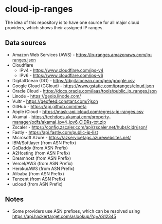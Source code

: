 # cloud-ip-ranges

The idea of this repository is to have one source for all major cloud providers,
which shows their assigned IP ranges.

## Data sources

* Amazon Web Services (AWS) - https://ip-ranges.amazonaws.com/ip-ranges.json
* Cloudflare
    * IPv4 - https://www.cloudflare.com/ips-v4
    * IPv6 - https://www.cloudflare.com/ips-v6
* DigitalOcean (DO) - https://digitalocean.com/geo/google.csv
* Google Cloud (GCloud) - https://www.gstatic.com/ipranges/cloud.json
* Oracle Cloud - https://docs.oracle.com/iaas/tools/public_ip_ranges.json
* Linode - https://geoip.linode.com/
* Vultr - https://geofeed.constant.com/?json
* GitHub - https://api.github.com/meta
* Apple iCloud - https://mask-api.icloud.com/egress-ip-ranges.csv
* Akamai - https://techdocs.akamai.com/property-manager/pdfs/akamai_ipv4_ipv6_CIDRs-txt.zip
* Zscaler - https://config.zscaler.com/api/zscaler.net/hubs/cidr/json/
* Fastly - https://api.fastly.com/public-ip-list
* Microsoft Azure - https://azservicetags.azurewebsites.net/
* IBM/Softlayer 	(from ASN Prefix)
* GoDaddy 	(from ASN Prefix)
* A2Hosting 	(from ASN Prefix)
* Dreamhost 	(from ASN Prefix)
* Vercel/AWS 	(from ASN Prefix)
* Heroku/AWS 	(from ASN Prefix)
* Alibaba 	(from ASN Prefix)
* Tencent 	(from ASN Prefix)
* ucloud 	(from ASN Prefix)

## Notes

* Some providers use ASN prefixes, which can be resolved using https://api.hackertarget.com/aslookup/?q=AS12345
